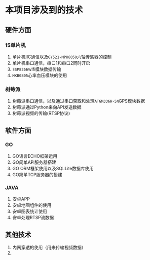 # 本项目涉及到的技术

## 硬件方面

### 15单片机

1. 单片机IIC通信以及`GY521-MPU6050`六轴传感器的控制
2. 单片机串口通信，串口1和串口2同时开启
3. `ESP8266`wifi模块数据传输
4. `MKB0805`心率血压模块的使用

### 树莓派

1. 树莓派串口通信，以及通过串口获取和处理`ATGM336H-5N`GPS模块数据
2. 树莓派通过Python来向API发送数据
3. 树莓派视频的传输(RTSP协议)

## 软件方面

### GO

1. GO语言ECHO框架运用
2. GO简单API服务器搭建
3. GO ORM框架使用以及SQLLite数据库使用
4. GO简单TCP服务器的搭建

### JAVA

1. 安卓APP
2. 安卓地图组件的使用
3. 安卓图表统计使用
4. 安卓处理RTSP流数据

## 其他技术

1. 内网穿透的使用（用来传输视频数据）
2. 